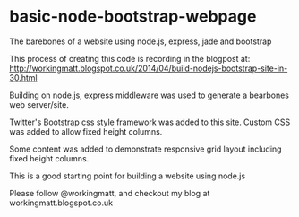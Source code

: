 basic-node-bootstrap-webpage
============================

The barebones of a website using node.js, express, jade and bootstrap

This process of creating this code is recording in the blogpost at:
http://workingmatt.blogspot.co.uk/2014/04/build-nodejs-bootstrap-site-in-30.html

Building on node.js, express middleware was used to generate a bearbones web server/site.

Twitter's Bootstrap css style framework was added to this site.
Custom CSS was added to allow fixed height columns.

Some content was added to demonstrate responsive grid layout including fixed height columns.

This is a good starting point for building a website using node.js

Please follow @workingmatt, and checkout my blog at workingmatt.blogspot.co.uk

